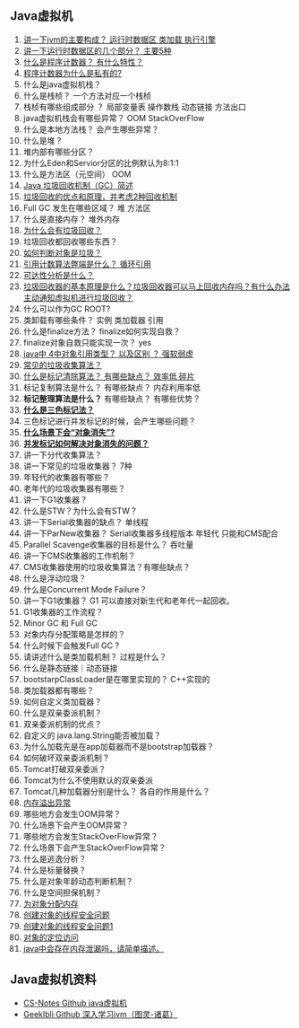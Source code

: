 ## Java虚拟机

1. [讲一下jvm的主要构成？ 运行时数据区 类加载 执行引擎](https://www.jianshu.com/p/70c7755151f7)
2. [讲一下运行时数据区的几个部分？ 主要5种](https://blog.csdn.net/weixin_45151795/article/details/108458096)
3. [什么是程序计数器？ 有什么特性？](https://github.com/Snailclimb/JavaGuide/blob/main/docs/java/concurrent/java-concurrent-questions-01.md#%E7%A8%8B%E5%BA%8F%E8%AE%A1%E6%95%B0%E5%99%A8%E4%B8%BA%E4%BB%80%E4%B9%88%E6%98%AF%E7%A7%81%E6%9C%89%E7%9A%84)
4. [程序计数器为什么是私有的? ](https://github.com/Snailclimb/JavaGuide/blob/main/docs/java/concurrent/java-concurrent-questions-01.md#%E7%A8%8B%E5%BA%8F%E8%AE%A1%E6%95%B0%E5%99%A8%E4%B8%BA%E4%BB%80%E4%B9%88%E6%98%AF%E7%A7%81%E6%9C%89%E7%9A%84)
5. 什么是java虚拟机栈？
6. 什么是栈桢？ 一个方法对应一个栈桢
7. 栈桢有哪些组成部分 ？ 局部变量表 操作数栈 动态链接 方法出口 
8. java虚拟机栈会有哪些异常？ OOM StackOverFlow
9. 什么是本地方法栈？ 会产生哪些异常？
10. 什么是堆？
11. 堆内部有哪些分区？
12. 为什么Eden和Servior分区的比例默认为8:1:1
13. 什么是方法区（元空间） OOM
14. [Java 垃圾回收机制（GC）简述](https://blog.csdn.net/liyifan687/article/details/80075189)
15. [垃圾回收的优点和原理，并考虑2种回收机制](https://blog.csdn.net/will130/article/details/49681103)
16. Full GC 发生在哪些区域？ 堆 方法区
17. 什么是直接内存？ 堆外内存
18. [为什么会有垃圾回收？](https://cloud.tencent.com/developer/article/1198886)
19. 垃圾回收都回收哪些东西？
20. [如何判断对象是垃圾？](https://blog.csdn.net/zx1293406/article/details/104535414)
21. [引用计数算法弊端是什么？ 循环引用](https://blog.csdn.net/qq_42185762/article/details/115667911)
22. [可达性分析是什么？](https://segmentfault.com/a/1190000021820577)
23. [垃圾回收器的基本原理是什么？垃圾回收器可以马上回收内存吗？有什么办法主动通知虚拟机进行垃圾回收？](https://www.cnblogs.com/zhangxiaopeng/p/5001171.html)
24. 什么可以作为GC ROOT?
25. 类卸载有哪些条件？ 实例 类加载器 引用
26. 什么是finalize方法？ finalize如何实现自救？
27. finalize对象自救只能实现一次？ yes
28. [java中 4中对象引用类型？ 以及区别 ？ 强软弱虚 ](https://www.cnblogs.com/frankcui/p/12492973.html)
29. [常见的垃圾收集算法？](https://developer.aliyun.com/ask/274518)
30. [什么是标记清除算法？ 有哪些缺点？ 效率低 碎片](https://www.cnblogs.com/xuwc/p/14054104.html)
31. 标记复制算法是什么？ 有哪些缺点？ 内存利用率低
32. **标记整理算法是什么？** 有哪些缺点？ 有哪些优势？
33. [**什么是三色标记法？**](https://segmentfault.com/a/1190000021820577)
34. 三色标记进行并发标记的时候，会产生哪些问题？
35. [**什么场景下会“对象消失”?**](https://segmentfault.com/a/1190000021820577)
36. [**并发标记如何解决对象消失的问题？**](https://segmentfault.com/a/1190000021820577)
37. 讲一下分代收集算法？
38. 讲一下常见的垃圾收集器？ 7种
39. 年轻代的收集器有哪些？
40. 老年代的垃圾收集器有哪些？
40. 讲一下G1收集器？
41. 什么是STW？为什么会有STW？
42. 讲一下Serial收集器的缺点？ 单线程
43. 讲一下ParNew收集器？  Serial收集器多线程版本  年轻代 只能和CMS配合
44. Parallel Scavenge收集器的目标是什么？ 吞吐量
45. 讲一下CMS收集器的工作机制？
46. CMS收集器使用的垃圾收集算法？有哪些缺点？
47. 什么是浮动垃圾？
48. 什么是Concurrent Mode Failure？
49. 讲一下G1收集器？ G1 可以直接对新生代和老年代一起回收。
50. G1收集器的工作流程？
51. Minor GC 和 Full GC
52. 对象内存分配策略是怎样的？
53. 什么时候下会触发Full GC ?
54. 请讲述什么是类加载机制？ 过程是什么？
55. 什么是静态链接｜动态链接
56. bootstarpClassLoader是在哪里实现的？ C++实现的
57. 类加载器都有哪些？
58. 如何自定义类加载器？
59. 什么是双亲委派机制？
60. 双亲委派机制的优点？
61. 自定义的 java.lang.String能否被加载？
62. 为什么加载先是在app加载器而不是bootstrap加载器？
63. 如何破坏双亲委派机制？
64. Tomcat打破双亲委派？
65. Tomcat为什么不使用默认的双亲委派
66. Tomcat几种加载器分别是什么？ 各自的作用是什么？
67. [内存溢出异常](https://blog.csdn.net/clover_lily/article/details/80099849)
68. 哪些地方会发生OOM异常？
69. 什么场景下会产生OOM异常？
70. 哪些地方会发生StackOverFlow异常？
71. 什么场景下会产生StackOverFlow异常？
72. 什么是逃逸分析？
73. 什么是标量替换？
74. 什么是对象年龄动态判断机制？
75. 什么是空间担保机制？
76. [为对象分配内存](https://blog.csdn.net/qq_42605393/article/details/119192213)
77. [创建对象的线程安全问题](https://blog.csdn.net/qq_38930804/article/details/121592294)
78. [创建对象的线程安全问题1](https://blog.csdn.net/m0_48333563/article/details/113783060)
79. [对象的定位访问](https://www.jianshu.com/p/536b6fe077d0)
80. [java中会存在内存泄漏吗，请简单描述。](https://blog.csdn.net/m0_37204491/article/details/64500151)


## Java虚拟机资料
- [CS-Notes Github java虚拟机](https://github.com/CyC2018/CS-Notes/blob/master/notes/Java%20%E8%99%9A%E6%8B%9F%E6%9C%BA.md)
- [GeekIbli Github 深入学习jvm（图灵-诸葛）](https://geekibli.github.io/wiki/%E6%B7%B1%E5%85%A5%E5%AD%A6%E4%B9%A0jvm%EF%BC%88%E5%9B%BE%E7%81%B5-%E8%AF%B8%E8%91%9B%EF%BC%89/)
